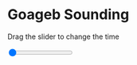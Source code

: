<h1>Goageb Sounding</h1>
<p>Drag the slider to change the time</p>

<div class="slidecontainer">
<input oninput='setImage(this)' class="slider" type="range" min="0" max="2" value="0" step="1" />
<img id='img'/>
</div>

<script>
var img = document.getElementById('img');
var img_array = ['/assets/images/skwt/skd_goageb_wrfout_d01_2020-06-04_12:00:00.png',
'/assets/images/skwt/skd_goageb_wrfout_d01_2020-06-04_18:00:00.png',];
function setImage(obj)
{
        var value = obj.value;
        img.src = img_array[value];

}
</script>
